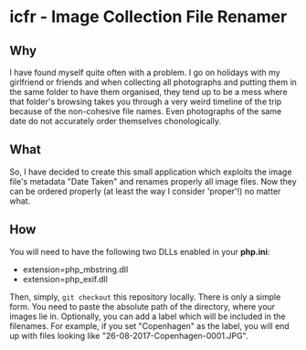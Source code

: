 # icfr - Image Collection File Renamer

## Why
I have found myself quite often with a problem. I go on holidays with my girlfriend or friends and when collecting all photographs and putting them in the same folder to have them organised, they tend up to be a mess where that folder's browsing takes you through a very weird timeline of the trip because of the non-cohesive file names. Even photographs of the same date do not accurately order themselves chonologically.

## What

So, I have decided to create this small application which exploits the image file's metadata "Date Taken" and renames properly all image files. Now they can be ordered properly (at least the way I consider 'proper'!) no matter what.

## How

You will need to have the following two DLLs enabled in your **php.ini**:
* extension=php_mbstring.dll 
* extension=php_exif.dll 

Then, simply, `git checkout` this repository locally. There is only a simple form. You need to paste the absolute path of the directory, where your images lie in. Optionally, you can add a label which will be included in the filenames. For example, if you set "Copenhagen" as the label, you will end up with files looking like "26-08-2017-Copenhagen-0001.JPG".
